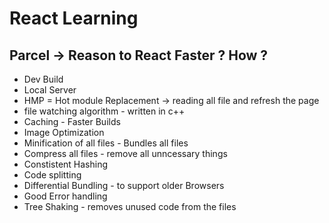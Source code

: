 # React Learning


## Parcel  -> Reason to React Faster ? How ?
- Dev Build 
- Local Server
- HMP = Hot module Replacement  -> reading all file  and refresh the page
- file watching algorithm - written in c++
- Caching - Faster Builds
- Image Optimization
- Minification of all files - Bundles all files
- Compress all files - remove all unncessary things
- Constistent Hashing
- Code splitting
- Differential Bundling  - to support older Browsers
- Good Error handling
- Tree Shaking  - removes unused code from the files




